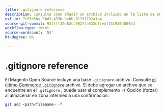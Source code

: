 ```yaml
---
title: .gitignore reference
description: Consulte cómo añadir un archivo incluido en la lista de omisión.
exl-id: 7c53b50a-7bdf-433b-bebb-0129f792a1a4
source-git-commit: 95ffff39d82cc9027fa633dffedf15193040802d
workflow-type: tm+mt
source-wordcount: '55'
ht-degree: 0%

---
```


# .gitignore reference

El Magento Open Source incluye una base `.gitignore` archivo. Consulte [el último Commerce `.gitignore`](https://raw.githubusercontent.com/magento/magento2/2.4/.gitignore) archivo. Si debe agregar un archivo que se encuentre en el `.gitignore` , puede usar el complemento `-f` Opción (forzar) al almacenar en zona intermedia una confirmación:

```bash
git add <path/filename> -f
```
